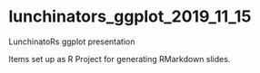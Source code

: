 # lunchinators_ggplot_2019_11_15
LunchinatoRs ggplot presentation

Items set up as R Project for generating RMarkdown slides.
